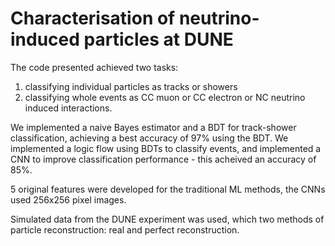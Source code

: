 # Characterisation of neutrino-induced particles at DUNE

The code presented achieved two tasks: 
1. classifying individual particles as tracks or showers
2. classifying whole events as CC muon or CC electron or NC neutrino induced interactions.

We implemented a naive Bayes estimator and a BDT for track-shower classification, achieving a best accuracy of 97% using the BDT. We implemented a logic flow using BDTs to classify events, and implemented a CNN to improve classification performance - this acheived an accuracy of 85%. 

5 original features were developed for the traditional ML methods, the CNNs used 256x256 pixel images. 

Simulated data from the DUNE experiment was used, which two methods of particle reconstruction: real and perfect reconstruction. 
